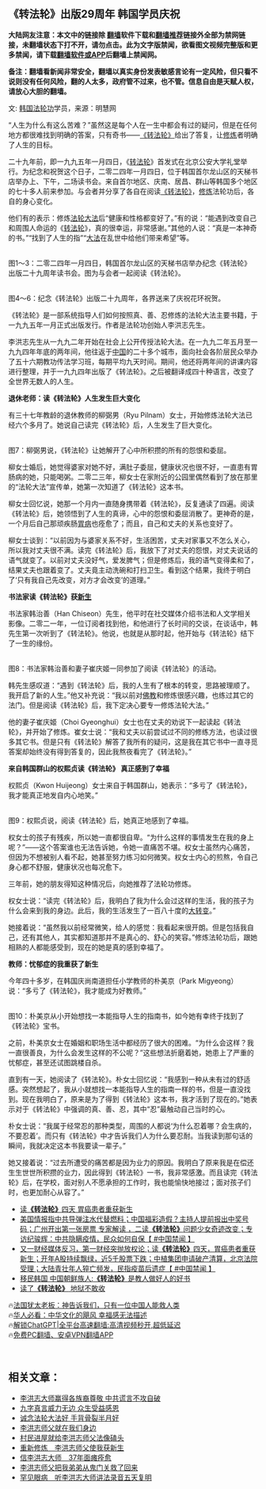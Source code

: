  <!-- 面包屑导航 --> <h2>《转法轮》出版29周年 韩国学员庆祝</h2> <p class="notice"><b>大陆网友注意：本文中的链接除 <a href="https://github.com/bannedbook/fanqiang" >翻墙</a>软件下载和<a href="https://github.com/killgcd/justmysocks/blob/master/README.md">翻墙推荐</a>链接外全部为禁网链接，未翻墙状态下打不开，请勿点击。此为文字版禁闻，欲看图文视频完整版和更多禁闻，请下载<a href="https://github.com/bannedbook/fanqiang">翻墙软件或APP</a>后翻墙上禁闻网。</p><p>备注：翻墙看新闻非常安全，翻墙以真实身份发表敏感言论有一定风险，但只看不说则没有任何风险，翻的人太多，政府管不过来，也不管。信息自由是天赋人权，请放心大胆的翻墙。</b></p>  <div class="entry"> <p>文: <a href="https://www.bannedbook.org/bnews/tag/%e9%9f%a9%e5%9b%bd/" class="st_tag internal_tag" rel="tag" title="标签 韩国 下的日志">韩国</a><a href="https://www.bannedbook.org/bnews/tag/%e6%b3%95%e8%bd%ae%e5%8a%9f/" class="st_tag internal_tag" rel="tag" title="标签 法轮功 下的日志">法轮功</a>学员，来源：明慧网</p> <p>“人生为什么有这么苦难？”虽然这是每个人在一生中都会有过的疑问，但是在任何地方都很难找到明确的答案，只有奇书——<a title="《转法轮》" href="http://gb.falundafa.org/chigb/zfl.htm" target="_blank" rel="noopener">《转法轮》</a>给出了答复，让<span class='wp_keywordlink'><a href="https://www.qi-gong.me/" title="气功修炼网" target="_blank">修炼</a></span>者明确了人生的目标。</p> <p>二十九年前，即一九九五年一月四日，《<span class='wp_keywordlink'><a href="https://gb.falundafa.org/chigb/zfl.htm" title="《转法轮》" target="_blank">转法轮</a></span>》首发式在北京公安大学礼堂举行。为纪念和祝贺这个日子，二零二四年一月四日，位于韩国首尔龙山区的天梯书店举办上、下午，二场读书会。来自首尔地区、庆南、居昌、群山等韩国多个地区的七十多人前来参加。与会者并分享了各自在阅读<a href="https://www.bannedbook.org/bnews/tag/%E3%80%8A%E8%BD%AC%E6%B3%95%E8%BD%AE%E3%80%8B/" class="st_tag internal_tag" rel="tag" title="标签 《转法轮》 下的日志">《转法轮》</a>，<a href="https://www.bannedbook.org/bnews/tag/%e4%bf%ae%e7%82%bc/" class="st_tag internal_tag" rel="tag" title="标签 修炼 下的日志">修炼</a>法轮功后，各自的身心变化。</p> <p>他们有的表示：修炼<a href="https://www.bannedbook.org/bnews/tag/%e6%b3%95%e8%bd%ae%e5%a4%a7%e6%b3%95/" class="st_tag internal_tag" rel="tag" title="标签 法轮大法 下的日志">法轮大法</a>后“健康和性格都变好了。”有的说：“能遇到改变自己和周围人命运的《<a href="https://www.bannedbook.org/bnews/tag/%E8%BD%AC%E6%B3%95%E8%BD%AE/" class="st_tag internal_tag" rel="tag" title="标签 转法轮 下的日志">转法轮</a>》，真的很幸运，非常感谢。”其他的人说：“真是一本神奇的书。”“找到了人生的指”“<a href="https://www.bannedbook.org/bnews/tag/%E5%A4%A7%E6%B3%95/" class="st_tag internal_tag" rel="tag" title="标签 大法 下的日志">大法</a>在乱世中给他们带来希望”等。</p> <p></p> <p></p> <p><br /> 图1～3：二零二四年一月四日，韩国首尔龙山区的天梯书店举办纪念《转法轮》出版二十九周年读书会。图为与会者一起阅读《转法轮》。</p> <p></p> <p></p> <p><br /> 图4～6：纪念《转法轮》出版二十九周年，各界送来了庆祝花环祝贺。</p> <p>《转法轮》是一部系统指导人们如何按照真、善、忍修炼的法轮大法主要书籍，于一九九五年一月正式出版发行。作者是法轮功创始人李洪志先生。</p> <p>李洪志先生从一九九二年开始在社会上公开传授法轮大法。在一九九二年五月至一九九四年年底的两年间，他往返于<span class='wp_keywordlink_affiliate'><a href="https://www.bannedbook.org/" title="中国" target="_blank">中国</a></span>的二十多个城市，面向社会各阶层民众举办了五十六期教功传法学习班，每期平均九天时间。期间，他还将两年间的讲课内容进行整理，并于一九九四年出版了《转法轮》。之后被翻译成四十种语言，改变了全世界无数人的人生。</p> <p><b>退休老师：读《转法轮》人生发生巨大变化</b></p> <p>有三十七年教龄的退休教师的柳弼男（Ryu Pilnam）女士，开始修炼法轮大法已经六个多月了。她说自己读完《转法轮》后，人生发生了巨大变化。</p> <p><br /> 图7：柳弼男说，《转法轮》让她解开了心中所积攒的所有的怨恨和委屈。</p> <p>柳女士婚后，她觉得婆家对她不好，满肚子委屈，健康状况也很不好，一直患有胃肠病的她，只能喝粥。二零二三年，柳女士在家附近的公园里偶然看到了放在那里的“法轮大法”宣传单，她第一次知道了《转法轮》这本书。</p> <p>柳女士回忆说，她那一个月内一直随身携带着《转法轮》，反复通读了四遍。阅读《转法轮》后，她领悟到了人生的真谛，心中的怨恨和委屈消散了。更神奇的是，一个月后自己那顽疾肠<a href="https://www.bannedbook.org/bnews/tag/%e8%83%83%e7%97%85/" class="st_tag internal_tag" rel="tag" title="标签 胃病 下的日志">胃病</a>也痊愈了；而且，自己和丈夫的关系也变好了。</p> <p>柳女士谈到：“以前因为与婆家关系不好，生活困苦，丈夫对家事又不怎么关心，所以我对丈夫很不满。读完《转法轮》后，我放下了对丈夫的怨恨，对丈夫说话的语气就变了。以前对丈夫没好气，爱发脾气；但是修炼后，我的语气变得柔和了，结果丈夫也跟着变了。丈夫竟主动洗碗和打扫卫生。看到这个结果，我终于明白了‘只有我自己先改变，对方才会改变’的道理。”</p> <p><b>书法家读《转法轮》获<span class='wp_keywordlink'><a href="https://www.bannedbook.org/forum2/topic1642.html" title="正见网《新生》" target="_blank">新生</a></span></b></p> <p>书法家韩治善（Han Chiseon）先生，他平时在社交媒体介绍书法和人文学相关影像。二零二一年，一位订阅者找到他，和他进行了长时间的交谈，在谈话中，韩先生第一次听到了《转法轮》。他说，也就是从那时起，他开始与《转法轮》结下了一生的缘份。</p>  <p><br /> 图8：书法家韩治善和妻子崔庆姬一同参加了阅读《转法轮》的活动。</p> <p>韩先生感叹道：“遇到《转法轮》后，我的人生有了根本的转变，思路被理顺了。我开启了新的人生。”他又补充说：“我以前对<span class='wp_keywordlink'><a href="https://www.qi-gong.me/buddhism/" title="佛教" target="_blank">佛教</a></span>和修炼很感兴趣，也练过其它的法门。但是阅读《转法轮》后，我下定决心要专一修炼法轮大法。”</p> <p>他的妻子崔庆姬（Choi Gyeonghui）女士也在丈夫的劝说下一起读起《转法轮》，并开始了修炼。崔女士说：“我和丈夫以前尝试过不同的修练方法，也读过很多其它书。但是只有《转法轮》解答了我所有的疑问，这是我在其它书中一直寻觅答案却始终没有得到答复的，因此我熬夜看完了《转法轮》。”</p> <p><b>来自韩国群山的权熙贞读《转法轮》 真正感到了幸福</b></p> <p>权熙贞（Kwon Huijeong）女士来自于韩国群山，她表示：“多亏了《转法轮》，我才能真正地发自内心地笑。”</p> <p><br /> 图9：权熙贞说，阅读《转法轮》后，她真正地感到了幸福。</p> <p>权女士的孩子有残疾，所以她一直都很自卑。“为什么这样的事情发生在我的身上呢？”——这个答案谁也无法告诉她，令她一直痛苦不堪。权女士虽然内心痛苦，但因为不想被别人看不起，她甚至努力练习如何微笑。权女士内心的煎熬，令自己身心都不舒服，健康状况也每况愈下。</p> <p>三年前，她的朋友得知这种情况后，向她推荐了法轮功修炼。</p> <p>权女士说：“读完《转法轮》后，我明白了我为什么会过这样的生活，我的孩子为什么会来到我的身边。此后，我的生活发生了一百八十度的<span class='wp_keywordlink'><a href="https://www.bannedbook.org/forum2/topic893.html" title="大转变  后共产主义与后社会主义研究" target="_blank">大转变</a></span>。”</p> <p>她接着说：“虽然我以前经常微笑，给人的感觉：我看起来很开朗。但是包括我自己，还有其他人，其实都知道那并不是真心的、舒心的笑容。”修炼法轮功后，跟她相熟的人都能感受到，现在的她是真的感到幸福了。</p>  <p><b>教师：忧郁症的我重获了新生</b></p> <p>今年四十多岁，在韩国庆尚南道担任小学教师的朴美京（Park Migyeong）说：“多亏了《转法轮》，我才能成为好教师。”</p> <p><br /> 图10：朴美京从小开始想找一本能指导人生的指南书，如今她有幸终于找到了《转法轮》宝书。</p> <p>之前，朴美京女士在婚姻和职场生活中都经历了很大的困难。“为什么会这样？我一直很善良，为什么会发生这样的不公呢？”这些想法折磨着她，她患上了严重的忧郁症，甚至还试图跳楼自杀。</p> <p>直到有一天，她阅读了《转法轮》。朴女士回忆说：“我感到一种从未有过的舒适感。突然想起了，我从小就想找一本能指导人生的指南一样的书，但是一直没找到。现在我明白了，原来是为了得到《转法轮》这本书，我才活到了现在的。”她表示对于《转法轮》中强调的真、善、忍，其中“忍”最触动自己当时的心。</p> <p>朴女士说：“我属于经常忍的那种类型，周围的人都说‘为什么忍着哪？会生病的，不要忍着’。而只有《转法轮》中才告诉我们人为什么要忍耐。当我读到那句话的瞬间，我就决定这本书我要读一辈子。”</p> <p>她又接着说：“过去所遭受的痛苦都是因为业力的原因。我明白了原来我是在偿还生生世世所积攒的业力，因此得到《转法轮》一书，我非常感激。而且读完《转法轮》后，在学校，面对别人不愿承担的工作时，我也能愉快地接过；面对孩子们时，也更加耐心从容了。”</p> <!--<div id="taboola-mid-1"></div>--><ul class='op-related-articles' title='相关阅读'> <li><a href='https://www.bannedbook.org/bnews/baitai/20240109/1985116.html' target='_blank'>读<b>《转法轮》</b>四天 胃癌患者重获新生</a></li> <li><a href='https://www.bannedbook.org/bnews/bannedvideo/20240108/1984690.html' target='_blank'>美国情报指中共导弹注水代替燃料；中国福彩造假？主持人提前报出中奖号码；广州开出第一张房票 专家解读 ，二读<b>《转法轮》</b>问题少女奇迹改变；专访纪骏辉：中共隐瞒疫情，民众如何自保【 #中国禁闻 】</a></li> <li><a href='https://www.bannedbook.org/bnews/bannedvideo/20240106/1983946.html' target='_blank'>又一财经媒体反习，第一财经突抛放权论；读<b>《转法轮》</b>四天，胃癌患者重获新生；开年A股持续飘绿，近5千股票下跌；中植集团申请破产清算，北京法院受理；大陆青壮年人猝亡频发，民指疫苗后遗症【 #中国禁闻 】</a></li> <li><a href='https://www.bannedbook.org/bnews/baitai/20230603/1892102.html' target='_blank'>移民韩国 中国朝鲜族人:<b>《转法轮》</b>是教人做好人的好书</a></li> <li><a href='https://www.bannedbook.org/bnews/aomi/life/20230308/1857471.html' target='_blank'>读了<b>《转法轮》</b> 地狱不敢收</a></li> </ul> <p class="texttj"> 🔥<a href="https://www.bannedbook.org/bnews/ssgc/20230219/1850782.html" target="_blank">法国犹太老板：神告诉我们，只有一位中国人能救人类</a><br/> 🔥<a href="https://www.bannedbook.org/bnews/comments/20220220/1694796.html" target="_blank">华人必看：中华文化的飓风 幸福感无法描述</a><br/> 🔥<a href="https://github.com/bannedbook/fanqiang/wiki/V2ray%E6%9C%BA%E5%9C%BA" target="_blank">解锁ChatGPT|全平台高速翻墙:高清视频秒开,超低延迟</a><br/> 🔥<a href="https://github.com/bannedbook/fanqiang/wiki/%E7%A6%81%E9%97%BB%E7%BD%91%E5%AE%89%E5%8D%93%E7%BF%BB%E5%A2%99%E6%96%B0%E9%97%BBAPP" target="_blank">免费PC翻墙、安卓VPN翻墙APP</a><br/> </p><p>&nbsp;</p> <h2>相关文章：</h2> <ul> <li><a href="https://master-li.qi-gong.me/thankmaster/510.html">李洪志大师赢得各族裔尊敬 中共谎言不攻自破</a></li> <li><a href="https://master-li.qi-gong.me/thankmaster/1019.html">九字真言威力无边 众生受益感恩</a></li> <li><a href="https://master-li.qi-gong.me/thankmaster/1866.html">诚念法轮大法好 手背骨裂半月好</a></li> <li><a href="https://master-li.qi-gong.me/thankmaster/1990.html">李洪志师父就在我们身边</a></li> <li><a href="https://master-li.qi-gong.me/thankmaster/1991.html">村民进屋就给李洪志师父法像磕头</a></li> <li><a href="https://master-li.qi-gong.me/thankmaster/2001.html">重新修炼　李洪志师父使我获新生</a></li> <li><a href="https://master-li.qi-gong.me/thankmaster/2002.html">信李洪志大师　37年面瘫痊愈</a></li> <li><a href="https://master-li.qi-gong.me/thankmaster/2004.html">李洪志师父把我弟弟从鬼门关救了回来</a></li> <li><a href="https://master-li.qi-gong.me/thankmaster/2005.html">罕见眼病　听李洪志大师讲法录音五天复明</a></li> </ul> </p> <a name='sharetosocial'></a> <div style="margin-bottom:5px;padding-bottom:5px;clear:both"> <div id="archive-pix-1" class="banner-ads"> <!-- AuctionX Display platform tag START --> <div id="27602x728x90x621x_ADSLOT1" clicktrack="%%CLICK_URL_ESC%%"></div>  <!-- AuctionX Display platform tag END --> </div> <div id="archive-pix-2" class="banner-ads"> <!-- AuctionX Display platform tag START --> <div id="27556x300x250x621x_ADSLOT1" clicktrack="%%CLICK_URL_ESC%%" style="margin:0 auto;text-align:center"></div>  <!-- AuctionX Display platform tag END --> </div> </div>  <div id="archive-pix-1" class="banner-ads"> <!-- AuctionX Display platform tag START --> <div id="27603x728x90x621x_ADSLOT1" clicktrack="%%CLICK_URL_ESC%%"></div>  <!-- AuctionX Display platform tag END --> </div> </div><!--END ENTRY--> 